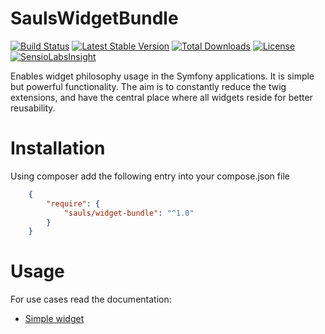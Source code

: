 # SaulsWidgetBundle

[![Build Status](https://travis-ci.org/sauls/SaulsWidgetBundle.svg?branch=master)](https://travis-ci.org/sauls/SaulsWidgetBundle)
[![Latest Stable Version](https://poser.pugx.org/sauls/widget-bundle/v/stable)](https://packagist.org/packages/sauls/widget-bundle) 
[![Total Downloads](https://poser.pugx.org/sauls/widget-bundle/downloads)](https://packagist.org/packages/sauls/widget-bundle) 
[![License](https://poser.pugx.org/sauls/widget-bundle/license)](https://packagist.org/packages/sauls/widget-bundle)
[![SensioLabsInsight](https://insight.sensiolabs.com/projects/fdcd37e4-6077-48fc-9d0c-f891cb8e2e23/mini.png)](https://insight.sensiolabs.com/projects/fdcd37e4-6077-48fc-9d0c-f891cb8e2e23)

Enables widget philosophy usage in the Symfony applications. It is simple but powerful functionality. The aim is to constantly reduce the twig extensions, and have the central place where all widgets reside for better reusability.

# Installation

Using composer add the following entry into your compose.json file

```json
    {
        "require": {
            "sauls/widget-bundle": "^1.0"
        }
    }
```

# Usage

For use cases read the documentation:
* [Simple widget](docs/simple-widget.md)
